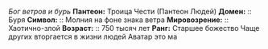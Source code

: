 *Бог ветров и бурь*
**Пантеон:** Троица Чести (Пантеон Людей)
**Домен:** :: Буря
**Символ:**        :: Молния на фоне знака ветра
**Мировозрение:**   :: Хаотично-злой
**Возраст:**     :: 750 тысяч лет
**Ранг:** Старшее божество 
Чаще других вторгается в жизни людей 
Аватар это ма